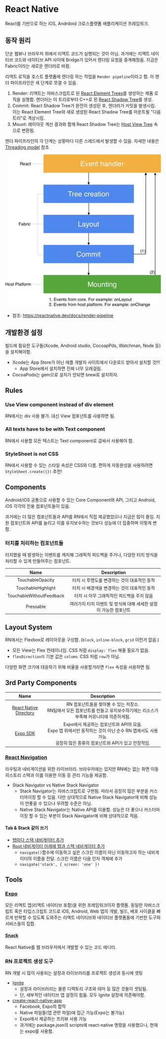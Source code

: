 # React Native

React를 기반으로 하는 iOS, Andrdoid 크로스플랫폼 애플리케이션 프레임워크.

## 동작 원리

단순 웹뷰나 브라우저 위에서 리액트 코드가 실행되는 것이 아님. 과거에는 리액트 네이티브 코드와 네이티브 API 사이에 Bridge가 있어서 렌더링 요청을 중계해줬음. 지금은 Fabric이라는 새로운 렌더러로 바뀜.

리액트 로직을 호스트 플랫폼에 렌더링 하는 작업을 `Render pipeline`이라고 함. 이 렌더 파이프라인은 세 단계로 쪼갤 수 있음.

1. Render: 리액트는 자바스크립트로 된 [React Element Trees](https://reactnative.dev/docs/architecture-glossary#react-element-tree-and-react-element)를 생성하는 제품 로직을 실행함. 렌더러는 이 트리로부터 C++로 된 [React Shadow Tree](https://reactnative.dev/docs/architecture-glossary#react-shadow-tree-and-react-shadow-node)를 생성.
1. Commit: React Shadow Tree가 완전히 생성된 후, 렌더러가 커밋을 발생시킴. 이는 React Element Tree와 새로 생성된 React Shadow Tree를 마운트될 "다음 트리"로 격상시킴.
1. Mount: 레이아웃 계산 결과와 함께 React Shadow Tree는 [Host View Tree](https://reactnative.dev/docs/architecture-glossary#host-view-tree-and-host-view) 속으로 변환됨.

렌더 파이프라인의 각 단계는 상황마다 다른 스레드에서 발생할 수 있음. 자세한 내용은 [Threading model](https://reactnative.dev/docs/threading-model) 참조

![React native - Data flow](images/react-native-data-flow.jpeg)

- 참조: https://reactnative.dev/docs/render-pipeline

## 개발환경 설정

빌드에 필요한 도구들(Xcode, Android studio, CocoapPds, Watchman, Node 등)을 설치해야함.

- Xcode는 App Store가 아닌 애플 개발자 사이트에서 다운로드 받아서 설치할 것!!!
  - App Store에서 설치하면 진짜 너무 오래걸림.
- CocoaPods는 gem으로 설치가 안되면 brew로 설치하자.

## Rules

### Use View component instead of div element

RN에서는 div 사용 불가. 대신 View 컴포넌트를 사용하면 됨.

### All texts have to be with Text component

RN에서 사용할 모든 텍스트는 Text component로 감싸서 사용해야 함.

### StyleSheet is not CSS

RN에서 사용할 수 있는 스타일 속성은 CSS와 다름. 편하게 자동완성을 사용하려면 `StyleSheet.create({})` 추천!

## Components

Android/iOS 공통으로 사용할 수 있는 Core Component와 API, 그리고 Android, iOS 각각의 전용 컴포넌트들이 있음.

과거에는 더 많은 컴포넌트들과 API를 RN에서 직접 제공했었으나 지금은 많이 줄임. 지원 컴포넌트와 API를 늘리고 이를 유지보수하는 것보다 성능에 더 집중하며 이렇게 변함.

### 터치를 처리하는 컴포넌트들

터치했을 때 발생하는 이벤트를 캐치해 그래픽적 피드백을 주거나, 다양한 터치 방식을 처리할 수 있게 만들어주는 컴포넌트.

|           Name           |                            Description                            |
| :----------------------: | :---------------------------------------------------------------: |
|     TouchableOpacity     |           터치 시 투명도를 변경하는 것이 대표적인 동작            |
|    TouchableHighlight    |           터치 시 배경색을 변경하는 것이 대표적인 동작            |
| TouchableWithoutFeedback |            터치 시 아무 그래픽적인 피드백을 주지 않음             |
|        Pressable         | 여러가지 터치 이벤트 및 방식에 대해 세세한 설정이 가능한 컴포넌트 |

## Layout System

RN에서는 Flexbox로 레이아웃을 구성함. (`block`, `inline-block`, `grid` 이런거 없음.)

- 모든 View는 Flex 컨테이너임. CSS 처럼 `display: flex` 해줄 필요가 없음.
- `flexDirection의` 기본 값은 `column`. CSS 처럼 `row`가 아님.

다양한 화면 크기에 대응하기 위해 비율을 사용할거라면 `flex` 속성을 사용하면 됨.

## 3rd Party Components

|                           Name                           |                                                                             Description                                                                             |
| :------------------------------------------------------: | :-----------------------------------------------------------------------------------------------------------------------------------------------------------------: |
| [React Native Directory](https://reactnative.directory/) |                 RN 컴포넌트들을 찾아볼 수 있는 저장소.<br/>RN팀에서 모든 컴포넌트를 만들고 유지보수하기에는 리소스가 부족해 커뮤니티에 의존하게됨.                  |
|    [Expo SDK](https://docs.expo.dev/versions/latest/)    | Expo에서 제공하는 컴포넌트와 API의 모음.<br/>Expo 앱 위에서만 동작하는 것이 아닌 순수 RN 앱에서도 사용 가능.<br/>굉장히 많은 종류의 컴포넌트와 API가 있고 안정적임. |

### [React Navigation](https://reactnavigation.org/)

라우팅과 네비게이션을 위한 라이브러리. 브라우저에는 있지만 RN에는 없는 화면 이동 히스토리 스택과 이를 이용한 이동 등 관리 기능을 제공함.

- Stack Navigator vs Native Stack Navigator
  - Stack Navigator는 자바스크립트로 구현됨. 따라서 굉장히 많은 부분을 커스터마이징 할 수 있음. 다만 상대적으로 Native Stack Navigator에 비해 성능이 안좋을 수 있으나 우려할 수준은 아님.
  - Native Stack Navigator는 Native API를 이용함. 성능은 더 좋으나 커스터마이징 할 수 있는 부분이 Stack Navigator에 비해 상대적으로 적음.

#### Tab & Stack 같이 쓰기

- [탭마다 스택 네비게이터 추가](https://reactnavigation.org/docs/tab-based-navigation#a-native-stack-navigator-for-each-tab)
- [Root 네비게이터 아래에 탭과 스택 네비게이터 추가](https://reactnavigation.org/docs/screen-options-resolution#setting-parent-screen-options-based-on-child-navigators-state)
  - `navigate()`함수에 이동하고 싶은 스크린 이름이 아닌 이동하고자 하는 네비게이터의 이름을 전달. 스크린 이름은 다음 인자 객체에 추가
  - `navigate('stack', { screen: 'one' })`

## Tools

### [Expo](https://expo.dev/)

모든 리액트 앱(리액트 네이티브 포함)을 위한 프레임워크이자 플랫폼. 동일한 자바스크립트 혹은 타입스크립트 코드로 iOS, Android, Web 앱의 개발, 빌드, 배포 사이클을 빠르게 반복할 수 있도록 도와주는 리액트 네이티브와 네이티브 플랫폼들에 기반한 도구와 서비스들의 집합.

#### [Snack](https://snack.expo.dev/)

React Native를 웹 브라우저에서 개발할 수 있는 코드 에디터.

### RN 프로젝트 생성 도구

RN 개발 시 많이 사용되는 설정과 라이브러리를 프로젝트 생성과 동시에 셋팅

- [Ignite](https://github.com/infinitered/ignite)
  - 설정과 라이브러리는 물론 디렉토리 구조와 테마 등 많은 것들이 셋팅됨.
  - 단, 세부적인 네이티브 앱 설정이 힘듦. 모두 Ignite 설정에 의존해야함.
- [create-react-native-app](https://github.com/expo/create-react-native-app)
  - Facebook, Expo의 합작
  - Native 파일들(앱 관련 파일)에 접근 가능(Expo는 불가능)
  - Expo에서 제공하는 프리뷰 사용 가능
  - 과거에는 package.json의 scripts에 react-native 명령을 사용했으나, 현재는 expo를 사용함.
